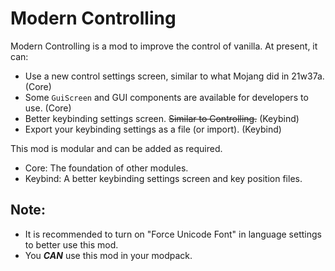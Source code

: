 # Modern Controlling
Modern Controlling is a mod to improve the control of vanilla.
At present, it can:
- Use a new control settings screen, similar to what Mojang did in 21w37a. (Core)
- Some `GuiScreen` and GUI components are available for developers to use. (Core)
- Better keybinding settings screen. <del>Similar to Controlling.</del> (Keybind)
- Export your keybinding settings as a file (or import). (Keybind)

This mod is modular and can be added as required.
- Core: The foundation of other modules.
- Keybind: A better keybinding settings screen and key position files.

## Note:
- It is recommended to turn on "Force Unicode Font" in language settings to better use this mod.
- You ***CAN*** use this mod in your modpack.